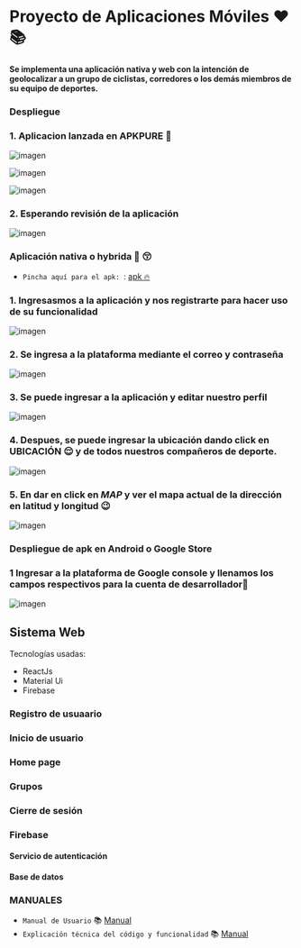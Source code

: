 # Proyecto de Aplicaciones Móviles :heart: :books:
#### Se implementa una aplicación nativa y web con la intención de geolocalizar a un grupo de ciclistas, corredores o los demás miembros de su equipo de deportes.
### Despliegue
### 1. Aplicacion lanzada  en APKPURE :rocket:

![imagen](https://user-images.githubusercontent.com/65979995/188802804-51dd0797-2a5e-4b22-8e21-3e059ae153ff.png)

![imagen](https://user-images.githubusercontent.com/65979995/188802885-b2ac0985-5c61-4b19-8bcf-bd02c6628c4f.png)


![imagen](https://user-images.githubusercontent.com/65979995/188802921-1e0d4aea-810f-4267-82e3-daaf45a1b3bb.png)


### 2. Esperando revisión de la aplicación 


![imagen](https://user-images.githubusercontent.com/65979995/188803089-0b1286c5-38e4-4914-a971-ab276dc0f68b.png)


### Aplicación nativa o hybrida :racehorse: :kissing_closed_eyes:
- `Pincha aquí para el apk: `: [apk :fire:](https://github.com/JosueEPN/ProyectFinal/blob/main/Apk/Ciclistas%20Unidos.apk)

### 1. Ingresasmos a la aplicación y nos registrarte para hacer uso de su funcionalidad 
![imagen](/imgs/register.jpeg)
### 2. Se ingresa a la plataforma mediante el correo y contraseña 
![imagen](/imgs/login.jpeg)

### 3. Se puede ingresar a la aplicación y editar nuestro perfil 
![imagen](/imgs/profile.jpeg)

### 4. Despues, se puede ingresar la ubicación dando click en UBICACIÓN :relieved: y de todos nuestros compañeros de deporte.
![imagen](/imgs/location.jpeg)

### 5. En dar en click en *MAP* y ver el mapa actual de la dirección en latitud y longitud :wink:
![imagen](/imgs/currentLocation.jpeg)

### Despliegue de apk en Android o Google Store
### 1 Ingresar a la plataforma de Google console y  llenamos los campos respectivos para la cuenta de desarrollador:iphone:
![imagen](/imgs/playstore.jpeg)


## Sistema Web

Tecnologías usadas:
- ReactJs
- Material Ui
- Firebase
### Registro de usuaario


### Inicio de usuario

### Home page 

### Grupos

### Cierre de sesión

### Firebase
#### Servicio de autenticación

#### Base de datos




### MANUALES
- `Manual de Usuario` :books:
[Manual](https://youtu.be/jRr-0DQaORw)
- `Explicación técnica del código y funcionalidad` :books: 
[Manual](https://youtu.be/TOcCLWyfnJ4)


<!-- [![LoopBack](https://github.com/loopbackio/loopback-next/raw/master/docs/site/imgs/branding/Powered-by-LoopBack-Badge-(blue)-@2x.png)](http://loopback.io/) -->
